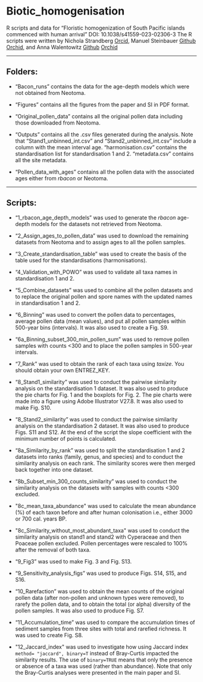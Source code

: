 # Biotic_homogenisation

R scripts and data for “Floristic homogenization of South Pacific islands commenced with human arrival” DOI: 10.1038/s41559-023-02306-3 
The R scripts were written by Nichola Strandberg [Orcid](https://orcid.org/0000-0003-1268-2080), Manuel Steinbauer [Github](https://github.com/ManuelSteinbauer) [Orchid](https://orcid.org/0000-0002-7142-9272), and Anna Walentowitz [Github](https://github.com/AnnaJever) [Orchid](https://orcid.org/0000-0001-9720-9078)  

***

## Folders:

* “Bacon_runs” contains the data for the age-depth models which were not obtained from Neotoma.

* “Figures” contains all the figures from the paper and SI in PDF format.

* “Original_pollen_data” contains all the original pollen data including those downloaded from Neotoma.

* “Outputs” contains all the .csv files generated during the analysis. Note that “Stand1_unbinned_int.csv” and “Stand2_unbinned_int.csv” include a column with the mean interval age. “harmonisation.csv” contains the standardisation list for standardisation 1 and 2. “metadata.csv” contains all the site metadata.

* “Pollen_data_with_ages” contains all the pollen data with the associated ages either from *rbacon* or Neotoma.

***

## Scripts:

* “1_rbacon_age_depth_models” was used to generate the *rbacon* age-depth models for the datasets not retrieved from Neotoma.

* “2_Assign_ages_to_pollen_data” was used to download the remaining datasets from Neotoma and to assign ages to all the pollen samples. 

* “3_Create_standardisation_table” was used to create the basis of the table used for the standardisations (harmonisations).

* “4_Validation_with_POWO” was used to validate all taxa names in standardisation 1 and 2.

* “5_Combine_datasets” was used to combine all the pollen datasets and to replace the original pollen and spore names with the updated names in standardisation 1 and 2. 

* “6_Binning” was used to convert the pollen data to percentages, average pollen data (mean values), and put all pollen samples within 500-year bins (intervals). It was also used to create a Fig. S9.

* “6a_Binning_subset_300_min_pollen_sum” was used to remove pollen samples with counts <300 and to place the pollen samples in 500-year intervals.

* “7_Rank” was used to obtain the rank of each taxa using *taxize*. You should obtain your own ENTREZ_KEY.

* “8_Stand1_similarity” was used to conduct the pairwise similarity analysis on the standardisation 1 dataset. It was also used to produce the pie charts for Fig. 1 and the boxplots for Fig. 2. The pie charts were made into a figure using Adobe Illustrator V27.8. It was also used to make Fig. S10.

* “8_Stand2_similarity” was used to conduct the pairwise similarity analysis on the standardisation 2 dataset. It was also used to produce Figs. S11 and S12. At the end of the script the slope coefficient with the minimum number of points is calculated.

* “8a_Similarity_by_rank” was used to split the standardisation 1 and 2 datasets into ranks (family, genus, and species) and to conduct the similarity analysis on each rank. The similarity scores were then merged back together into one dataset.

* “8b_Subset_min_300_counts_similarity” was used to conduct the similarity analysis on the datasets with samples with counts <300 excluded.

* "8c_mean_taxa_abundance" was used to calculate the mean abundance (%) of each taxon before and after human colonisation i.e., either 3000 or 700 cal. years BP.

* "8c_Similarity_without_most_abundant_taxa" was used to conduct the similarity analysis on stand1 and stand2 with Cyperaceae and then Poaceae pollen excluded. Pollen percentages were rescaled to 100% after the removal of both taxa.

* “9_Fig3” was used to make Fig. 3 and Fig. S13.

* “9_Sensitivity_analysis_figs” was used to produce Figs. S14, S15, and S16.

* “10_Rarefaction” was used to obtain the mean counts of the original pollen data (after non-pollen and unknown types were removed), to rarefy the pollen data, and to obtain the total (or alpha) diversity of the pollen samples. It was also used to produce Fig. S7. 

* “11_Accumulation_time” was used to compare the accumulation times of sediment samples from three sites with total and rarefied richness. It was used to create Fig. S8.

* "12_Jaccard_index" was used to investigate how using Jaccard index `method= "jaccard", binary=T` instead of Bray-Curtis impacted the similarity results. The use of `binary=TRUE` means that only the presence or absence of a taxa was used (rather than abundance). Note that only the Bray-Curtis analyses were presented in the main paper and SI.
